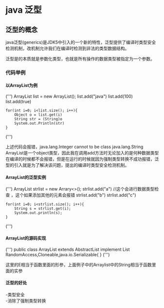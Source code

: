 # java 泛型

## 泛型的概念  

java泛型(generics)是JDK5中引入的一个新的特性，泛型提供了编译时类型安全检测机制，改机制允许我们在编译时检测到非法的类型数据结构。  
  
泛型是的本质就是参数化类型，也就是所有操作的数据类型被指定为一个参数。  

### 代码举例  

#### 以ArrayList为例  

(''')
	ArrayList list = new ArrayList();
	list.add("java")
	list.add(100)
	list.add(true)

	for(int i=0; i<list.size(); i++){
		Object o = list.get(i)
		String str = (String)o
		System.out.Println(str)
	}

(''')

上述代码会报错，java.lang.Integer cannot to be class java.lang.String  
ArrayList是一个object类型，因此我在调用add方法时无论加入的是何种数据类型在编译的时候都不会报错，但是在运行的时候就因为强制类型转换不成功报错，泛型的引入就是为了解决该问题，提出的编译时类型安全检测机制。

#### ArrayList的泛型实例  

(''')
	ArrayList<String> strlist = new Arrary<>();
	strlist.add("a") //这个会进行数据类型检查 ，这个如果添加其他的元素会报错
	strlist.add("b")
	strlist.add("c")

	for(int i=0; i<strlist.size(); i++){
		String s = strlist.get(i);
		System.out.println(s);
	}
(''')

#### ArrayList的源码实现
(''')
	public class ArrayList<E> extends AbstractList<E> implement List<E> RandomAccess,Cloneable,java.io.Serializable{ }
(''')  

这里的E相当于函数里面的形参，上面例子中的Arraylist<String>中的String相当于函数里面的实参  

#### 泛型的好处
-类型安全  
-消除了强制类型转换  
